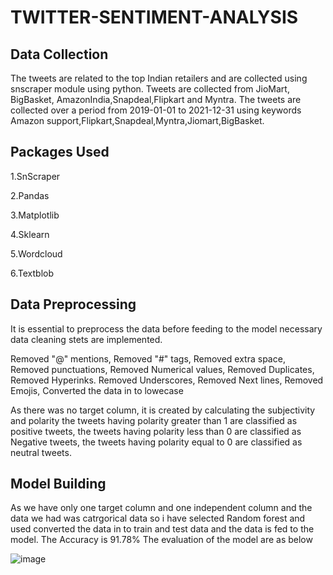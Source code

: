# TWITTER-SENTIMENT-ANALYSIS

## Data Collection

The tweets are related to the top Indian retailers and are collected using snscraper module using python. 
Tweets are collected from  JioMart, BigBasket, AmazonIndia,Snapdeal,Flipkart and Myntra.
The tweets are collected over a period  from 2019-01-01 to 2021-12-31 using keywords Amazon support,Flipkart,Snapdeal,Myntra,Jiomart,BigBasket.


## Packages Used

1.SnScraper

2.Pandas

3.Matplotlib


4.Sklearn


5.Wordcloud


6.Textblob

## Data Preprocessing

It is essential to preprocess the data before feeding to the model necessary data cleaning stets are implemented.

Removed "@" mentions,
Removed "#" tags,
Removed extra space,
Removed punctuations,
Removed Numerical values,
Removed Duplicates,
Removed Hyperinks.
Removed Underscores,
Removed Next lines,
Removed Emojis,
Converted the data in to lowecase

As there was no target column, it is created by calculating the subjectivity and polarity the tweets having polarity greater than 1 are classified as positive tweets, the tweets having polarity less than 0 are classified as Negative tweets, the tweets having polarity equal to 0 are classified as neutral tweets.

## Model Building

As we have only one target column and one independent column and the data we had was catrgorical data so i have selected Random forest and used converted the data in to train and test data and the data is fed to the model.
The Accuracy is 91.78%
The evaluation of the model are as below
                
![image](https://user-images.githubusercontent.com/75555487/153761788-cfbd2a47-a65a-437f-8a4b-0f0361bfe2f2.png)




